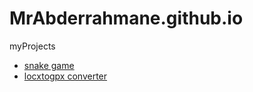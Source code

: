 # MrAbderrahmane.github.io
myProjects
- [snake game](https://mrabderrahmane.github.io/snake)
- [locxtogpx converter](https://mrabderrahmane.github.io/locxtogpx)

